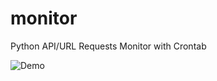 # monitor
Python API/URL Requests Monitor with Crontab

![Demo](https://github.com/dirkbosman/monitor/demo.png)

